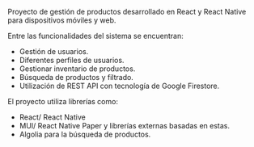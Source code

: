 Proyecto de gestión de productos desarrollado en React y React Native para dispositivos móviles y web.

Entre las funcionalidades del sistema se encuentran:
- Gestión de usuarios.
- Diferentes perfiles de usuarios.
- Gestionar inventario de productos.
- Búsqueda de productos y filtrado.
- Utilización de REST API con tecnología de Google Firestore.

El proyecto utiliza librerías como:
- React/ React Native
- MUI/ React Native Paper y librerías externas basadas en estas.
- Algolia para la búsqueda de productos.
